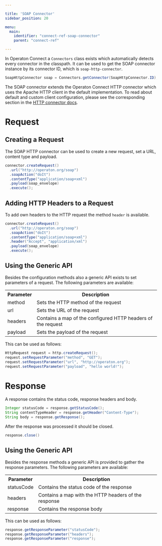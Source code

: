 ```yaml
---

title: 'SOAP Connector'
sidebar_position: 20

menu:
  main:
    identifier: "connect-ref-soap-connector"
    parent: "connect-ref"

---
```


In Operaton Connect a `Connectors` class exists which automatically detects
every connector in the classpath. It can be used to get the SOAP connector
instance by its connector ID, which is `soap-http-connector`.

```java
SoapHttpConnector soap = Connectors.getConnector(SoapHttpConnector.ID);
```

The SOAP connector extends the Operaton Connect HTTP connector which uses
the Apache HTTP client in the default implementation. To read about default and custom client configuration,
please see the corresponding section in the [HTTP connector docs](../reference/connect/http-connector.md).


# Request

## Creating a Request

The SOAP HTTP connector can be used to create a new request, set a URL, content type
and payload.

```java
connector.createRequest()
  .url("http://operaton.org/soap")
  .soapAction("doIt")
  .contentType("application/soap+xml")
  .payload(soap_envelope)
  .execute();
```

## Adding HTTP Headers to a Request

To add own headers to the HTTP request the method `header` is
available.

```java
connector.createRequest()
  .url("http://operaton.org/soap")
  .soapAction("doIt")
  .contentType("application/soap+xml")
  .header("Accept", "application/xml")
  .payload(soap_envelope)
  .execute();
```

## Using the Generic API

Besides the configuration methods also a generic API exists to
set parameters of a request. The following parameters are
available:

<table class="table table-striped">
  <tr>
    <th>Parameter</th>
    <th>Description</th>
  </tr>
  <tr>
    <td>method</td>
    <td>Sets the HTTP method of the request</td>
  </tr>
  <tr>
    <td>url</td>
    <td>Sets the URL of the request</td>
  </tr>
  <tr>
    <td>headers</td>
    <td>Contains a map of the configured HTTP headers of the request</td>
  </tr>
  <tr>
    <td>payload</td>
    <td>Sets the payload of the request</td>
  </tr>
</table>

This can be used as follows:

```java
HttpRequest request = http.createRequest();
request.setRequestParameter("method", "GET");
request.setRequestParameter("url", "http://operaton.org");
request.setRequestParameter("payload", "hello world!");
```

# Response

A response contains the status code, response headers and body.

```java
Integer statusCode = response.getStatusCode();
String contentTypeHeader = response.getHeader("Content-Type");
String body = response.getResponse();
```

After the response was processed it should be closed.

```java
response.close()
```

## Using the Generic API

Besides the response methods a generic API is provided
to gather the response parameters. The following parameters
are available:

<table class="table table-striped">
  <tr>
    <th>Parameter</th>
    <th>Description</th>
  </tr>
  <tr>
    <td>statusCode</td>
    <td>Contains the status code of the response</td>
  </tr>
  <tr>
    <td>headers</td>
    <td>Contains a map with the HTTP headers of the response</td>
  </tr>
  <tr>
    <td>response</td>
    <td>Contains the response body</td>
  </tr>
</table>

This can be used as follows:

```java
response.getResponseParameter("statusCode");
response.getResponseParameter("headers");
response.getResponseParameter("response");
```
